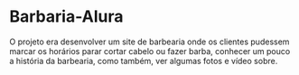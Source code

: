 # Barbaria-Alura
 O projeto era desenvolver um site de barbearia onde os clientes pudessem marcar os horários parar cortar cabelo ou fazer barba, conhecer um pouco a história da barbearia, como também, ver algumas fotos e vídeo sobre. 
